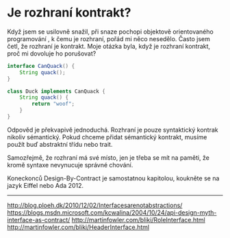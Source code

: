 # Je rozhraní kontrakt?

Když jsem se usilovně snažil, při snaze pochopi objektově orientovaného programování ,
k čemu je rozhraní, pořád mi něco nesedělo. Často jsem četl, že rozhraní je kontrakt.
Moje otázka byla, když je rozhraní kontrakt, proč mi dovoluje ho porušovat?

```java
interface CanQuack() {
	String quack();
}

class Duck implements CanQuack {
    String quack() {
        return "woof";
    }
}
```

Odpověd je překvapivě jednoduchá. Rozhraní je pouze syntaktický kontrak nikoliv sémantický.
Pokud chceme přidat sémantický kontrakt, musíme použít buď abstraktní třídu nebo trait.

Samozřejmě, že rozhraní má své místo, jen je třeba se mít na paměti, že kromě syntaxe nevynucuje 
správné chování.

Koneckonců Design-By-Contract je samostatnou kapitolou, koukněte se na jazyk Eiffel nebo Ada 2012.

---

http://blog.ploeh.dk/2010/12/02/Interfacesarenotabstractions/
https://blogs.msdn.microsoft.com/kcwalina/2004/10/24/api-design-myth-interface-as-contract/
http://martinfowler.com/bliki/RoleInterface.html
http://martinfowler.com/bliki/HeaderInterface.html
